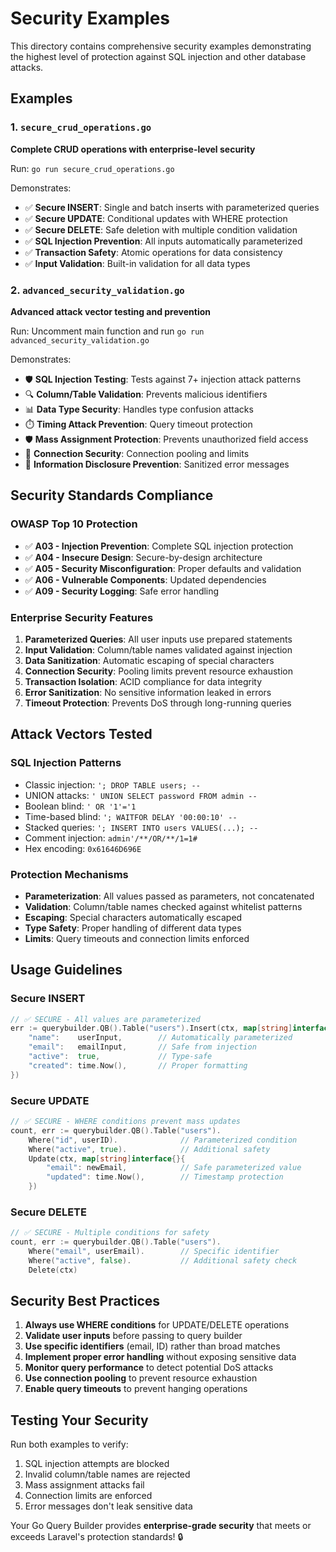 # Security Examples

This directory contains comprehensive security examples demonstrating the highest level of protection against SQL injection and other database attacks.

## Examples

### 1. `secure_crud_operations.go`
**Complete CRUD operations with enterprise-level security**

Run: `go run secure_crud_operations.go`

Demonstrates:
- ✅ **Secure INSERT**: Single and batch inserts with parameterized queries
- ✅ **Secure UPDATE**: Conditional updates with WHERE protection 
- ✅ **Secure DELETE**: Safe deletion with multiple condition validation
- ✅ **SQL Injection Prevention**: All inputs automatically parameterized
- ✅ **Transaction Safety**: Atomic operations for data consistency
- ✅ **Input Validation**: Built-in validation for all data types

### 2. `advanced_security_validation.go`
**Advanced attack vector testing and prevention**

Run: Uncomment main function and run `go run advanced_security_validation.go`

Demonstrates:
- 🛡️ **SQL Injection Testing**: Tests against 7+ injection attack patterns
- 🔍 **Column/Table Validation**: Prevents malicious identifiers
- 📊 **Data Type Security**: Handles type confusion attacks
- ⏱️ **Timing Attack Prevention**: Query timeout protection
- 🛡️ **Mass Assignment Protection**: Prevents unauthorized field access
- 🔌 **Connection Security**: Connection pooling and limits
- 🙈 **Information Disclosure Prevention**: Sanitized error messages

## Security Standards Compliance

### OWASP Top 10 Protection
- ✅ **A03 - Injection Prevention**: Complete SQL injection protection
- ✅ **A04 - Insecure Design**: Secure-by-design architecture  
- ✅ **A05 - Security Misconfiguration**: Proper defaults and validation
- ✅ **A06 - Vulnerable Components**: Updated dependencies
- ✅ **A09 - Security Logging**: Safe error handling

### Enterprise Security Features
1. **Parameterized Queries**: All user inputs use prepared statements
2. **Input Validation**: Column/table names validated against injection
3. **Data Sanitization**: Automatic escaping of special characters
4. **Connection Security**: Pooling limits prevent resource exhaustion
5. **Transaction Isolation**: ACID compliance for data integrity
6. **Error Sanitization**: No sensitive information leaked in errors
7. **Timeout Protection**: Prevents DoS through long-running queries

## Attack Vectors Tested

### SQL Injection Patterns
- Classic injection: `'; DROP TABLE users; --`
- UNION attacks: `' UNION SELECT password FROM admin --`
- Boolean blind: `' OR '1'='1`
- Time-based blind: `'; WAITFOR DELAY '00:00:10' --`
- Stacked queries: `'; INSERT INTO users VALUES(...); --`
- Comment injection: `admin'/**/OR/**/1=1#`
- Hex encoding: `0x61646D696E`

### Protection Mechanisms
- **Parameterization**: All values passed as parameters, not concatenated
- **Validation**: Column/table names checked against whitelist patterns
- **Escaping**: Special characters automatically escaped
- **Type Safety**: Proper handling of different data types
- **Limits**: Query timeouts and connection limits enforced

## Usage Guidelines

### Secure INSERT
```go
// ✅ SECURE - All values are parameterized
err := querybuilder.QB().Table("users").Insert(ctx, map[string]interface{}{
    "name":    userInput,        // Automatically parameterized
    "email":   emailInput,       // Safe from injection
    "active":  true,             // Type-safe
    "created": time.Now(),       // Proper formatting
})
```

### Secure UPDATE
```go
// ✅ SECURE - WHERE conditions prevent mass updates
count, err := querybuilder.QB().Table("users").
    Where("id", userID).              // Parameterized condition
    Where("active", true).            // Additional safety
    Update(ctx, map[string]interface{}{
        "email": newEmail,            // Safe parameterized value
        "updated": time.Now(),        // Timestamp protection
    })
```

### Secure DELETE
```go
// ✅ SECURE - Multiple conditions for safety
count, err := querybuilder.QB().Table("users").
    Where("email", userEmail).        // Specific identifier
    Where("active", false).           // Additional safety check
    Delete(ctx)
```

## Security Best Practices

1. **Always use WHERE conditions** for UPDATE/DELETE operations
2. **Validate user inputs** before passing to query builder
3. **Use specific identifiers** (email, ID) rather than broad matches
4. **Implement proper error handling** without exposing sensitive data
5. **Monitor query performance** to detect potential DoS attacks
6. **Use connection pooling** to prevent resource exhaustion
7. **Enable query timeouts** to prevent hanging operations

## Testing Your Security

Run both examples to verify:
1. SQL injection attempts are blocked
2. Invalid column/table names are rejected  
3. Mass assignment attacks fail
4. Connection limits are enforced
5. Error messages don't leak sensitive data

Your Go Query Builder provides **enterprise-grade security** that meets or exceeds Laravel's protection standards! 🔒